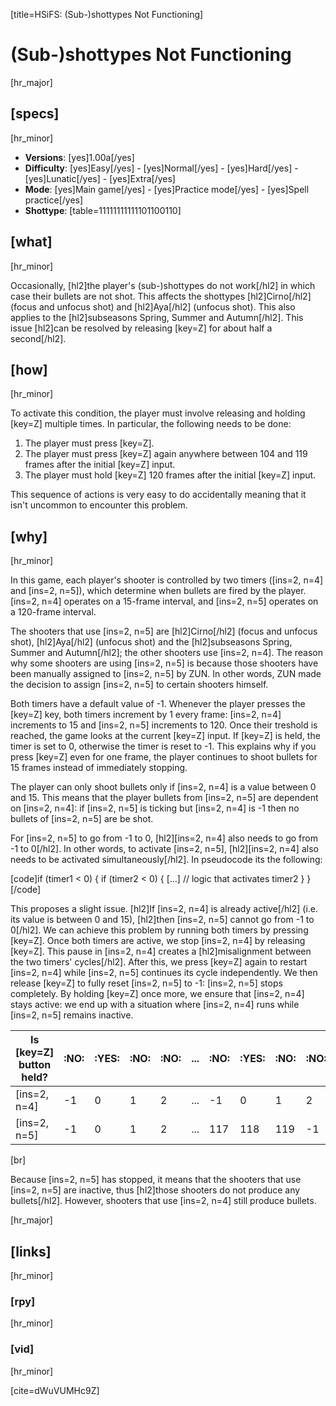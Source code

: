 [title=HSiFS: (Sub-)shottypes Not Functioning]
# (Sub-)shottypes Not Functioning
[hr_major]

## [specs]
[hr_minor]

* **Versions**: [yes]1.00a[/yes]
* **Difficulty**: [yes]Easy[/yes] - [yes]Normal[/yes] - [yes]Hard[/yes] - [yes]Lunatic[/yes] - [yes]Extra[/yes]
* **Mode**: [yes]Main game[/yes] -  [yes]Practice mode[/yes] - [yes]Spell practice[/yes]
* **Shottype**:  [table=11111111111101100110]


## [what] 
[hr_minor]

Occasionally, [hl2]the player's (sub-)shottypes do not work[/hl2] in which case their bullets are not shot. This affects the shottypes [hl2]Cirno[/hl2] (focus and unfocus shot) and [hl2]Aya[/hl2] (unfocus shot). This also applies to the [hl2]subseasons Spring, Summer and Autumn[/hl2]. This issue [hl2]can be resolved by releasing [key=Z] for about half a second[/hl2].

## [how]
[hr_minor]

To activate this condition, the player must involve releasing and holding [key=Z] multiple times. In particular, the following needs to be done:

1. The player must press [key=Z].
2. The player must press [key=Z] again anywhere between 104 and 119 frames after the initial [key=Z] input.
3. The player must hold [key=Z] 120 frames after the initial [key=Z] input.

This sequence of actions is very easy to do accidentally meaning that it isn't uncommon to encounter this problem.

## [why]
[hr_minor]

In this game, each player's shooter is controlled by two timers ([ins=2, n=4] and [ins=2, n=5]), which determine when bullets are fired by the player. [ins=2, n=4] operates on a 15-frame interval, and [ins=2, n=5] operates on a 120-frame interval.

The shooters that use [ins=2, n=5] are [hl2]Cirno[/hl2] (focus and unfocus shot), [hl2]Aya[/hl2] (unfocus shot) and the [hl2]subseasons Spring, Summer and Autumn[/hl2]; the other shooters use [ins=2, n=4]. The reason why some shooters are using [ins=2, n=5] is because those shooters have been manually assigned to [ins=2, n=5] by ZUN. In other words, ZUN made the decision to assign [ins=2, n=5] to certain shooters himself.  

Both timers have a default value of -1. Whenever the player presses the [key=Z] key, both timers increment by 1 every frame: [ins=2, n=4] increments to 15 and [ins=2, n=5] increments to 120. Once their treshold is reached, the game looks at the current [key=Z] input. If [key=Z] is held, the timer is set to 0, otherwise the timer is reset to -1. This explains why if you press [key=Z] even for one frame, the player continues to shoot bullets for 15 frames instead of immediately stopping. 

The player can only shoot bullets only if [ins=2, n=4] is a value between 0 and 15. This means that the player bullets from [ins=2, n=5] are dependent on [ins=2, n=4]: if [ins=2, n=5] is ticking but [ins=2, n=4] is -1 then no bullets of [ins=2, n=5] are be shot. 

For [ins=2, n=5] to go from -1 to 0, [hl2][ins=2, n=4] also needs to go from -1 to 0[/hl2]. In other words, to activate [ins=2, n=5], [hl2][ins=2, n=4] also needs to be activated simultaneously[/hl2]. In pseudocode its the following:

[code]if (timer1 < 0) {
    if (timer2 < 0) {
        [...] // logic that activates timer2
    }
}[/code]


This proposes a slight issue. [hl2]If [ins=2, n=4] is already active[/hl2] (i.e. its value is between 0 and 15), [hl2]then [ins=2, n=5] cannot go from -1 to 0[/hl2]. We can achieve this problem by running both timers by pressing [key=Z]. Once both timers are active, we stop [ins=2, n=4] by releasing [key=Z]. This pause in [ins=2, n=4] creates a [hl2]misalignment between the two timers' cycles[/hl2]. After this, we press [key=Z] again to restart [ins=2, n=4] while [ins=2, n=5] continues its cycle independently. We then release [key=Z] to fully reset [ins=2, n=5] to -1: [ins=2, n=5] stops completely. By holding [key=Z] once more, we ensure that [ins=2, n=4] stays active: we end up with a situation where [ins=2, n=4] runs while [ins=2, n=5] remains inactive.

| Is [key=Z] button held? | :NO: | :YES: | :NO: | :NO: | ... | :NO: | :YES: | :NO: | :NO: | :YES: |
| ----------------- | ---- | ----- | ---- | ---- | --- | ---- | ----- | ---- | ---- | ----- |
| [ins=2, n=4]      | -1   | 0     | 1    | 2    | ... | -1   | 0     | 1    | 2    | 3     |
| [ins=2, n=5]      | -1   | 0     | 1    | 2    | ... | 117  | 118   | 119  | -1   | -1    |
[br]

Because [ins=2, n=5] has stopped, it means that the shooters that use [ins=2, n=5] are inactive, thus [hl2]those shooters do not produce any bullets[/hl2]. However, shooters that use [ins=2, n=4] still produce bullets.

[hr_major]
## [links]
[hr_minor]
### [rpy]
[hr_minor]
### [vid]
[hr_minor]

[cite=dWuVUMHc9Z]
